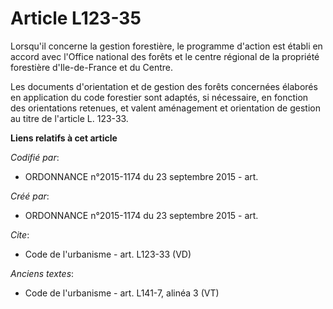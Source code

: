 # Article L123-35

Lorsqu'il concerne la gestion forestière, le programme d'action est établi en accord avec l'Office national des forêts et le
centre régional de la propriété forestière d'Ile-de-France et du Centre.

Les documents d'orientation et de gestion des forêts concernées élaborés en application du code forestier sont adaptés, si
nécessaire, en fonction des orientations retenues, et valent aménagement et orientation de gestion au titre de l'article L.
123-33.

**Liens relatifs à cet article**

_Codifié par_:

  - ORDONNANCE n°2015-1174 du 23 septembre 2015 - art.

_Créé par_:

  - ORDONNANCE n°2015-1174 du 23 septembre 2015 - art.

_Cite_:

  - Code de l'urbanisme - art. L123-33 (VD)

_Anciens textes_:

  - Code de l'urbanisme - art. L141-7, alinéa 3 (VT)
